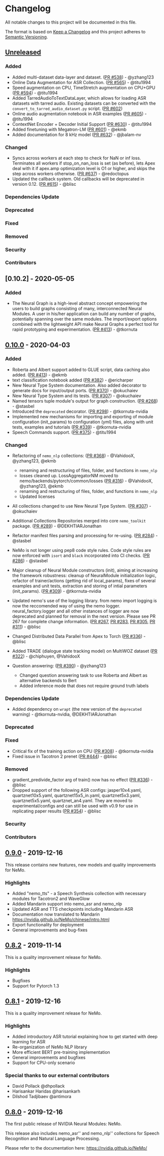 # Changelog

All notable changes to this project will be documented in this file.

The format is based on [Keep a Changelog](https://keepachangelog.com/)
and this project adheres to [Semantic Versioning](https://semver.org/spec/v2.0.0.html).

<!--

============== Guiding Principles ==============

* Changelogs are for humans, not machines.
* There should be an entry for every single version.
* The same types of changes should be grouped.
* Versions and sections should be linkable.
* The latest version comes first.
* The release date of each version is displayed.
* Mention whether you follow Semantic Versioning.

============== Types of changes (keep the order) ==============

* `Added` for new features.
* `Changed` for changes in existing functionality.
* `Deprecated` for soon-to-be removed features.
* `Removed` for now removed features.
* `Fixed` for any bug fixes.
* `Security` in case of vulnerabilities.
* `Dependencies Update` in case of vulnerabilities.
* `Contributors` to thank the contributors that worked on this PR.

============== How To Update The Changelog for a New Release ==============

** Always Keep The Unreleased On Top **

To release a new version, please update the changelog as followed:
1. Rename the `Unreleased` Section to the Section Number
2. Recreate an `Unreleased` Section on top
3. Update the links at the very bottom

======================= START: TEMPLATE TO KEEP IN CASE OF NEED ===================

** DO NOT MODIFY THIS SECTION ! **

## [Unreleased]

### Added

### Changed

### Dependencies Update

### Deprecated

### Fixed

### Removed

### Security

### Contributors

** DO NOT MODIFY THIS SECTION ! **

======================= END: TEMPLATE TO KEEP IN CASE OF NEED ===================

-->

<!-- YOU CAN EDIT FROM HERE -->

## [Unreleased]

### Added
- Added multi-dataset data-layer and dataset.
([PR #538](https://github.com/NVIDIA/NeMo/pull/538)) - @yzhang123
- Online Data Augmentation for ASR Collection. ([PR #565](https://github.com/NVIDIA/NeMo/pull/565)) - @titu1994
- Speed augmentation on CPU, TimeStretch augmentation on CPU+GPU ([PR #594](https://github.com/NVIDIA/NeMo/pull/565)) - @titu1994
- Added TarredAudioToTextDataLayer, which allows for loading ASR datasets with tarred audio. Existing datasets can be converted with the `convert_to_tarred_audio_dataset.py` script. ([PR #602](https://github.com/NVIDIA/NeMo/pull/602))
- Online audio augmentation notebook in ASR examples ([PR #605](https://github.com/NVIDIA/NeMo/pull/605)) - @titu1994
- ContextNet Encoder + Decoder Initial Support ([PR #630](https://github.com/NVIDIA/NeMo/pull/630)) - @titu1994
- Added finetuning with Megatron-LM ([PR #601](https://github.com/NVIDIA/NeMo/pull/601)) - @ekmb
- Added documentation for 8 kHz model ([PR #632](https://github.com/NVIDIA/NeMo/pull/632)) - @jbalam-nv


### Changed
- Syncs across workers at each step to check for NaN or inf loss. Terminates all workers if stop\_on\_nan\_loss is set (as before), lets Apex deal with it if apex.amp optimization level is O1 or higher, and skips the step across workers otherwise. ([PR #637](https://github.com/NVIDIA/NeMo/pull/637)) - @redoctopus
- Updated the callback system. Old callbacks will be deprecated in version 0.12. ([PR #615](https://github.com/NVIDIA/NeMo/pull/615)) - @blisc

### Dependencies Update

### Deprecated

### Fixed

### Removed

### Security

### Contributors

## [0.10.2] - 2020-05-05

### Added
- The Neural Graph is a high-level abstract concept empowering the users to build graphs consisting of many, interconnected Neural Modules. A user in his/her application can build any number of graphs, potentially spanning over the same modules. The import/export options combined with the lightweight API make Neural Graphs a perfect tool for rapid prototyping and experimentation. ([PR #413](https://github.com/NVIDIA/NeMo/pull/413)) - @tkornuta

## [0.10.0] - 2020-04-03

### Added
- Roberta and Albert support added to GLUE script, data caching also added.
([PR #413](https://github.com/NVIDIA/NeMo/pull/413)) - @ekmb
- text classification notebook added
([PR #382](https://github.com/NVIDIA/NeMo/pull/382)) - @ericharper
- New Neural Type System documentation. Also added decorator to generate docs for input/output ports.
([PR #370](https://github.com/NVIDIA/NeMo/pull/370)) - @okuchaiev
- New Neural Type System and its tests.
([PR #307](https://github.com/NVIDIA/NeMo/pull/307)) - @okuchaiev
- Named tensors tuple module's output for graph construction.
([PR #268](https://github.com/NVIDIA/NeMo/pull/268)) - @stasbel
- Introduced the `deprecated` decorator.
([PR #298](https://github.com/NVIDIA/NeMo/pull/298)) - @tkornuta-nvidia
- Implemented new mechanisms for importing and exporting of module configuration (init_params) to configuration (yml)
files, along with unit tests, examples and tutorials
([PR #339](https://github.com/NVIDIA/NeMo/pull/339)) - @tkornuta-nvidia
- Speech Commands support.
([PR #375](https://github.com/NVIDIA/NeMo/pull/375)) - @titu1994

### Changed
- Refactoring of `nemo_nlp` collections:
([PR #368](https://github.com/NVIDIA/NeMo/pull/368)) - @VahidooX, @yzhang123, @ekmb
    - renaming and restructuring of files, folder, and functions in `nemo_nlp`
    - losses cleaned up. LossAggregatorNM moved to nemo/backends/pytorch/common/losses
 ([PR #316](https://github.com/NVIDIA/NeMo/pull/316)) - @VahidooX, @yzhang123, @ekmb
    - renaming and restructuring of files, folder, and functions in `nemo_nlp`
    - Updated licenses
- All collections changed to use New Neural Type System.
([PR #307](https://github.com/NVIDIA/NeMo/pull/307)) - @okuchaiev
- Additional Collections Repositories merged into core `nemo_toolkit` package.
([PR #289](https://github.com/NVIDIA/NeMo/pull/289)) - @DEKHTIARJonathan
- Refactor manifest files parsing and processing for re-using.
([PR #284](https://github.com/NVIDIA/NeMo/pull/284)) - @stasbel
- NeMo is not longer using pep8 code style rules. Code style rules are now enforced with `isort` and `black` incorporated into CI checks.
([PR #286](https://github.com/NVIDIA/NeMo/pull/286)) - @stasbel
- Major cleanup of Neural Module constructors (init), aiming at increasing the framework robustness: cleanup of NeuralModule initialization logic, refactor of trainer/actions (getting rid of local_params), fixes of several examples and unit tests, extraction and storing of intial parameters (init_params).
([PR #309](https://github.com/NVIDIA/NeMo/pull/309)) - @tkornuta-nvidia
- Updated nemo's use of the logging library. from nemo import logging is now the reccomended way of using the nemo logger. neural_factory.logger and all other instances of logger are now deprecated and planned for removal in the next version. Please see PR 267 for complete change information.
([PR #267](https://github.com/NVIDIA/NeMo/pull/267), [PR #283](https://github.com/NVIDIA/NeMo/pull/283), [PR #305](https://github.com/NVIDIA/NeMo/pull/305), [PR #311](https://github.com/NVIDIA/NeMo/pull/311)) - @blisc
- Changed Distributed Data Parallel from Apex to Torch
([PR #336](https://github.com/NVIDIA/NeMo/pull/336)) - @blisc

- Added TRADE (dialogue state tracking model) on MultiWOZ dataset
([PR #322](https://github.com/NVIDIA/NeMo/pull/322)) - @chiphuyen, @VahidooX
- Question answering:
([PR #390](https://github.com/NVIDIA/NeMo/pull/390)) - @yzhang123
    - Changed question answering task to use Roberta and Albert as alternative backends to Bert
    - Added inference mode that does not require ground truth labels

### Dependencies Update
- Added dependency on `wrapt` (the new version of the `deprecated` warning) - @tkornuta-nvidia, @DEKHTIARJonathan

### Deprecated

### Fixed
- Critical fix of the training action on CPU
([PR #308](https://github.com/NVIDIA/NeMo/pull/309)) - @tkornuta-nvidia
- Fixed issue in Tacotron 2 prenet
([PR #444](https://github.com/NVIDIA/NeMo/pull/444)) - @blisc

### Removed
- gradient_predivide_factor arg of train() now has no effect
([PR #336](https://github.com/NVIDIA/NeMo/pull/336)) - @blisc
- Dropped support of the following ASR configs: jasper10x4.yaml, quartznet10x5.yaml, quartznet15x5_in.yaml, quartznet5x3.yaml, quartznet5x5.yaml, quartznet_an4.yaml. They are moved to experimental/configs and can still be used with v0.9 for use in replicating paper results
([PR #354](https://github.com/NVIDIA/NeMo/pull/354)) - @blisc

### Security

### Contributors

## [0.9.0] - 2019-12-16

This release contains new features, new models and quality improvements for NeMo.

### Highlights

* Added "nemo_tts" - a Speech Synthesis collection with necessary modules for Tacotron2 and WaveGlow
* Added Mandarin support into nemo_asr and nemo_nlp
* Updated ASR and TTS checkpoints including Mandarin ASR
* Documentation now translated to Mandarin https://nvidia.github.io/NeMo/chinese/intro.html
* Export functionality for deployment
* General improvements and bug-fixes

## [0.8.2] - 2019-11-14

This is a quality improvement release for NeMo.

### Highlights

* Bugfixes
* Support for Pytorch 1.3

## [0.8.1] - 2019-12-16

This is a quality improvement release for NeMo.

### Highlights

* Added introductory ASR tutorial explaining how to get started with deep learning for ASR
* Re-organization of NeMo NLP library
* More efficient BERT pre-training implementation
* General improvements and bugfixes
* Support for CPU-only scenario

### Special thanks to our external contributors
 - David Pollack @dhpollack
 - Harisankar Haridas @harisankarh
 - Dilshod Tadjibaev @antimora

## [0.8.0] - 2019-12-16

The first public release of NVIDIA Neural Modules: NeMo.

This release also includes nemo_asr'' and nemo_nlp'' collections for Speech Recognition and Natural Language Processing.

Please refer to the documentation here: https://nvidia.github.io/NeMo/

[Unreleased]: https://github.com/NVIDIA/NeMo/compare/v0.10.0...master
[0.10.0]: https://github.com/NVIDIA/NeMo/compare/v0.9.0...v0.10.0
[0.9.0]: https://github.com/NVIDIA/NeMo/compare/v0.8.2...v0.9.0
[0.8.2]: https://github.com/NVIDIA/NeMo/compare/v0.8.1...v0.8.2
[0.8.1]: https://github.com/NVIDIA/NeMo/compare/r0.8...v0.8.1
[0.8.0]: https://github.com/NVIDIA/NeMo/tree/r0.8
